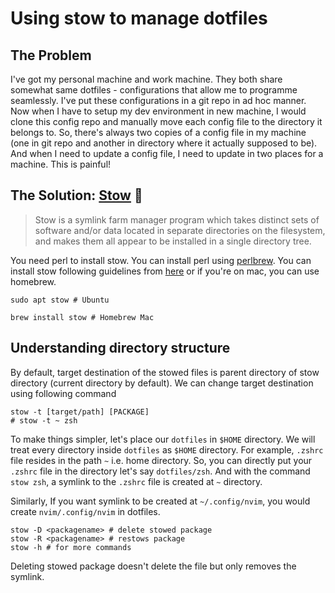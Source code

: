 # Using stow to manage dotfiles

## The Problem
I've got my personal machine and work machine. They both share somewhat same dotfiles - configurations that allow me to programme seamlessly.
I've put these configurations in a git repo in ad hoc manner. Now when I have to setup my dev environment in new machine, I would clone this config repo
and manually move each config file to the directory it belongs to. So, there's always two copies of a config file in my machine (one in git repo and another 
in directory where it actually supposed to be). And when I need to update a config file, I need to update in two places for a machine. This is painful!

## The Solution: [Stow](https://github.com/aspiers/stow) :rocket:

> Stow is a symlink farm manager program which takes distinct sets of software and/or data located in separate directories on the filesystem, 
and makes them all appear to be installed in a single directory tree.

You need perl to install stow. You can install perl using [perlbrew](https://perlbrew.pl/Installation.html).
You can install stow following guidelines from [here](https://github.com/aspiers/stow/blob/master/INSTALL.md) or if you're on mac, you can use homebrew.

```shell
sudo apt stow # Ubuntu

brew install stow # Homebrew Mac
```

## Understanding directory structure
By default, target destination of the stowed files is parent directory of stow directory (current directory by default).
We can change target destination using following command
```shell
stow -t [target/path] [PACKAGE]
# stow -t ~ zsh
```

To make things simpler, let's place our `dotfiles` in `$HOME` directory.
We will treat every directory inside `dotfiles` as `$HOME` directory.
For example, `.zshrc` file resides in the path `~` i.e. home directory. So, you can directly put your `.zshrc` file in the directory let's say `dotfiles/zsh`.
And with the command `stow zsh`, a symlink to the `.zshrc` file is created at `~` directory.

Similarly, If you want symlink to be created at `~/.config/nvim`, you would create `nvim/.config/nvim` in dotfiles.

```shell
stow -D <packagename> # delete stowed package
stow -R <packagename> # restows package
stow -h # for more commands
```

Deleting stowed package doesn't delete the file but only removes the symlink.
